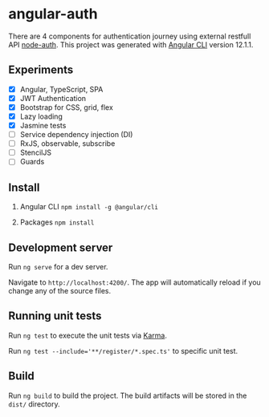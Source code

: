 # angular-auth

There are 4 components for authentication journey using external restfull API [node-auth](https://github.com/YuriSalgado/node-auth).
This project was generated with [Angular CLI](https://github.com/angular/angular-cli) version 12.1.1.

## Experiments
- [x] Angular, TypeScript, SPA
- [x] JWT Authentication
- [x] Bootstrap for CSS, grid, flex
- [x] Lazy loading
- [x] Jasmine tests
- [ ] Service dependency injection (DI) 
- [ ] RxJS, observable, subscribe
- [ ] StencilJS
- [ ] Guards

## Install

1. Angular CLI `npm install -g @angular/cli`

2. Packages `npm install`

## Development server

Run `ng serve` for a dev server. 

Navigate to `http://localhost:4200/`. The app will automatically reload if you change any of the source files.

## Running unit tests

Run `ng test` to execute the unit tests via [Karma](https://karma-runner.github.io).

Run `ng test --include='**/register/*.spec.ts'` to specific  unit test.

## Build

Run `ng build` to build the project. The build artifacts will be stored in the `dist/` directory.
